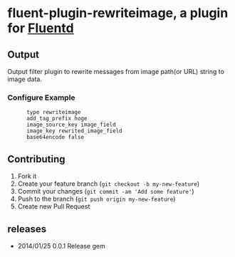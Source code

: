 # fluent-plugin-rewriteimage, a plugin for [Fluentd](http://fluentd.org)

## Output

Output filter plugin to rewrite messages from image path(or URL) string to image data.

### Configure Example

````
      type rewriteimage
      add_tag_prefix hoge
      image_source_key image_field
      image_key rewrited_image_field
      base64encode false
````

## Contributing

1. Fork it
2. Create your feature branch (`git checkout -b my-new-feature`)
3. Commit your changes (`git commit -am 'Add some feature'`)
4. Push to the branch (`git push origin my-new-feature`)
5. Create new Pull Request

## releases

- 2014/01/25 0.0.1 Release gem
